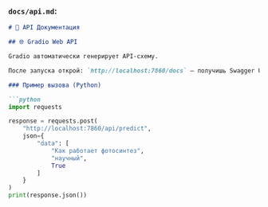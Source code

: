 
### `docs/api.md`:

```markdown
# 🔌 API Документация

## 🌐 Gradio Web API

Gradio автоматически генерирует API-схему.

После запуска открой: `http://localhost:7860/docs` — получишь Swagger UI.

### Пример вызова (Python)

```python
import requests

response = requests.post(
    "http://localhost:7860/api/predict",
    json={
        "data": [
            "Как работает фотосинтез",
            "научный",
            True
        ]
    }
)
print(response.json())
